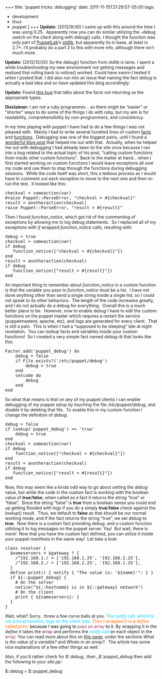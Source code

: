 +++
title: 'puppet tricks: debugging'
date: 2011-11-15T21:29:57-05:00
tags:
  - development
  - linux
  - puppet
]
+++
**Update:** (2012/9/30) I came up with this around the time I was using 0.25.  Apparently now you can do similar utilizing the &#8211;debug switch on the client along with debug() calls. I thought the function was only part of [PuppetLab](http://puppetlabs.com/ "PuppetLabs")&#8216;s [stdlib](http://forge.puppetlabs.com/puppetlabs/stdlib "Puppet Forge page for stdlib"), but apparently its in base, at least in 2.7+. I&#8217;ll probably do a part 2 to this with more info, although there isn&#8217;t much more.

**Update:** (2012/12/20) So the debug() function from stdlib is lame. I spent a while troubleshooting my new environment not getting messages and realized that rolling back to notice() worked. Could have sworn I tested it when I posted that. I did also run into an issue that naming the fact _debug_ is actually a bad idea and so have updated this blog accordingly.

**Update:** Found [this bug](http://projects.puppetlabs.com/issues/3704 "Puppet Bug 3708: Facter doesn't return booleans (converts them to strings instead)") that talks about the facts not returning as the appropriate types.

**Disclaimer:** I am not a ruby programmer&#8230; so there might be &#8220;easier&#8221; or &#8220;shorter&#8221; ways to do some of the things I do with ruby, but my aim is for readability, comprehensibility by non-programmers, and consistency.

In my time playing with puppet I have had to do a few things I was not pleased with.  Mainly I had to write several hundred lines of custom [facts](http://projects.puppetlabs.com/projects/1/wiki/Adding_Facts "Adding facts to facter") and [functions](http://docs.puppetlabs.com/guides/custom_functions.html "Custom functions in puppet").  Debugging was one of the biggest pains, until I found a [wonderful blog post](http://holyhandgrenade.org/blog/2011/03/calling-custom-functions-from-other-custom-functions-in-puppet/ "Calling custom functions from other custom functions in puppet") that helped me out with that.  Actually, when he helped me out with debugging I had already been to the site once because I ran into a bug related to the actual topic of his post, &#8220;calling custom functions from inside other custom functions&#8221;.  Back to the matter at hand&#8230; when I first started working on custom functions I would leave exceptions all over my code and use them to step through the functions during debugging sessions.  While the code itself was short, this a tedious process as I would have to comment out each exception to move to the next one and then re-run the test.  It looked like this:

<pre class="lang:ruby decode:true " >checkval = someaction(var)
#raise Puppet::ParseError, &quot;checkval = #{checkval}&quot;
result = anotheraction(checkval)
raise Puppet::ParseError, &quot;result = #{result}&quot;</pre>

Then I found _function_notice_, which got rid of the commenting of exceptions by allowing me to log debug statements.  So I replaced all of my exceptions with _if_ wrapped _function_notice_ calls, resulting with:

<pre class="lang:ruby decode:true " >debug = true
checkval = someaction(var)
if debug
   function_notice(["checkval = #{checkval}"])
end
result = anotheraction(checkval)
if debug
   function_notice(["result = #{result}"])
end</pre>

An important thing to remember about _function_notice_ in a custom function is that the variable you pass to _function_notice_ must be a list.  I have not done anything other than send a single string inside a single list, so I could not speak to its other behaviors.  The length of the code increases greatly, and I do not actually do a debug for everything.  Overall this is a much better place to be.  However, now to enable _debug_ I have to edit the custom functions on the puppet master which requires a restart the service (puppetmasterd, apache, etc), and logs are generated for every client.  That is still a pain.  This is when I had a &#8220;supposed to be sleeping&#8221; late at night revelation.  You can _lookup_ facts and variables inside your custom functions!  So I created a very simple fact named _debug.rb_ that looks like this:

<pre class="lang:ruby decode:true " >Facter.add('puppet_debug') do
    debug = false
    if File.exists?('/etc/puppet/debug')
        debug = true
    end
    setcode do
        debug
    end
end</pre>

So what that means is that on any of my puppet clients I can enable debugging of my puppet setup by touching the file _/etc/puppet/debug_, and disable it by deleting that file.  To enable this in my custom function I change the definition of _debug_.

<pre class="lang:ruby decode:true " >debug = false
if lookup('puppet_debug') == 'true'
    debug = true
end
checkval = someaction(var)
if debug
    function_notice(["checkval = #{checkval}"])
end
result = anotheraction(checkval)
if debug
   function_notice(["result = #{result}"])
end</pre>

Now, this may seem like a kinda odd way to go about setting the _debug_ value, but while the code in the custom fact is working with the boolean value of **true**/**false**, when called as a fact it returns the string &#8220;true&#8221; or &#8220;false&#8221;.  Since the string &#8220;false&#8221; is **true** from a boolean sense you could end up getting flooded with logs if you do a simply **true**/**false** check against the _lookup()_ result.  Thus, we default to **false** as that should be our normal working mode, and if the fact returns the string &#8220;true&#8221;, we set _debug_ to **true**.  Now there is a custom fact providing _debug_, and a custom function utilizing it to log messages on the puppet server. Yay!  But wait, there is more!  Now that you have the custom fact defined, you can utilize it inside your puppet manifests in the same way!  Let take a look:

<pre class="lang:default decode:true " >class resolver {
  $nameservers = $gateway ? {
    /^192.168.1./ = ['192.168.1.25', '192.168.2.25'],
    /^192.168.2./ = ['192.168.2.25', '192.168.1.25'],
  }
  define print() { notify { "The value is: '${name}'": } }
  if ${::puppet_debug} {
    # On the server
    notice("${::hostname} is in ${::gateway} network")
    # On the client
    print { ${nameservers}: }
  }
}
</pre>

Wait, what? Sorry.. threw a few curve balls at you. <span style="color: #00ccff;">The <em>notify</em> call, which is not a local function, logs on the client side.</span> <span style="color: #ff6600;">Then I wrapped it in a <em>define</em> called <em>print</em>, <span style="color: #000000;">because I was going to <span style="color: #993366;">pass an array</span> to it.</span></span> By wrapping it in the _define_ it takes the <span style="color: #800080;">array</span> and performs the <span style="color: #00ccff;"><em>notify</em> call</span> on each object in the <span style="color: #993366;">array</span>. You can read more about this on [this page](http://www.devco.net/archives/2009/08/19/tips_and_tricks_for_puppet_debugging.php "Tips and Tricks for Puppet debugging"), under the sections _What is the value of a variable?_ and _Whats in an array?_.  The article has some nice explanations of a few other things as well.

Also, if you&#8217;d rather check for _$::debug_ than _$::puppet_debug_ then add the following to your _site.pp_:

<span class="lang:ruby decode:true crayon-inline " >$::debug = $::puppet_debug</span>
